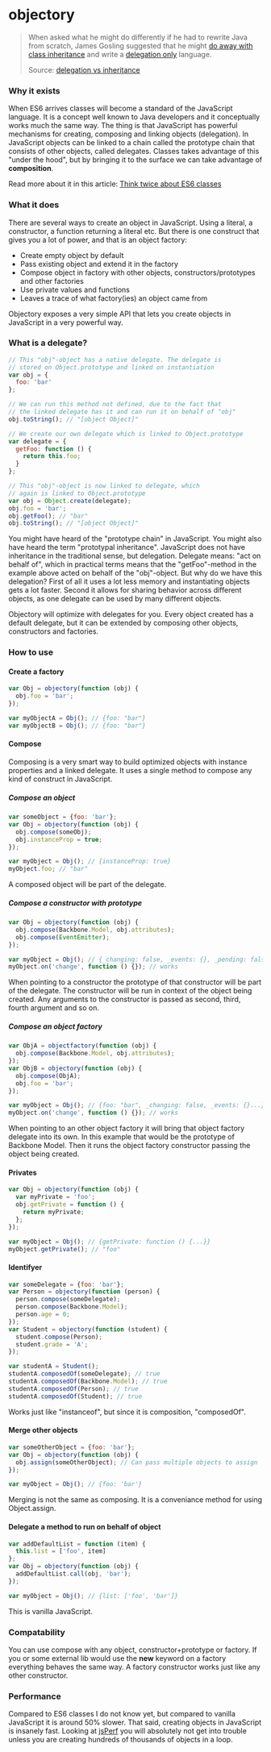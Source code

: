 objectory
=========

> When asked what he might do differently if he had to rewrite Java from scratch, James Gosling suggested that he might [do away with class inheritance](http://www.javaworld.com/article/2073649/core-java/why-extends-is-evil.html) and write a [delegation only](http://www.artima.com/intv/gosling34.html) language.
>
> Source: [delegation vs inheritance](http://javascriptweblog.wordpress.com/2010/12/22/delegation-vs-inheritance-in-javascript/)

### Why it exists
When ES6 arrives classes will become a standard of the JavaScript language. It is a concept well known to Java developers and it conceptually works much the same way. The thing is that JavaScript has powerful mechanisms for creating, composing and linking objects (delegation). In JavaScript objects can be linked to a chain called the prototype chain that consists of other objects, called delegates. Classes takes advantage of this "under the hood", but by bringing it to the surface we can take advantage of **composition**.

Read more about it in this article: [Think twice about ES6 classes](http://christianalfoni.github.io/javascript/2015/01/01/think-twice-about-classes.html)

### What it does
There are several ways to create an object in JavaScript. Using a literal, a constructor, a function returning a literal etc. But there is one construct that gives you a lot of power, and that is an object factory:

- Create empty object by default
- Pass existing object and extend it in the factory
- Compose object in factory with other objects, constructors/prototypes and other factories
- Use private values and functions
- Leaves a trace of what factory(ies) an object came from

Objectory exposes a very simple API that lets you create objects in JavaScript in a very powerful way.

### What is a delegate?
```javascript
// This "obj"-object has a native delegate. The delegate is 
// stored on Object.prototype and linked on instantiation
var obj = {
  foo: 'bar' 
};

// We can run this method not defined, due to the fact that
// the linked delegate has it and can run it on behalf of "obj"
obj.toString(); // "[object Object]"
```
```javascript
// We create our own delegate which is linked to Object.prototype
var delegate = {
  getFoo: function () {
    return this.foo;
  }
};

// This "obj"-object is now linked to delegate, which 
// again is linked to Object.prototype
var obj = Object.create(delegate);
obj.foo = 'bar';
obj.getFoo(); // "bar"
obj.toString(); // "[object Object]"
```

You might have heard of the "prototype chain" in JavaScript. You might also have heard the term "prototypal inheritance". JavaScript does not have inheritance in the traditional sense, but delegation. Delegate means: "act on behalf of", which in practical terms means that the "getFoo"-method in the example above acted on behalf of the "obj"-object. But why do we have this delegation? First of all it uses a lot less memory and instantiating objects gets a lot faster. Second it allows for sharing behavior across different objects, as one delegate can be used by many different objects.

Objectory will optimize with delegates for you. Every object created has a default delegate, but it can be extended by composing other objects, constructors and factories.

### How to use
#### Create a factory
```javascript
var Obj = objectory(function (obj) {
  obj.foo = 'bar';
});

var myObjectA = Obj(); // {foo: "bar"}
var myObjectB = Obj(); // {foo: "bar"}
```

#### Compose
Composing is a very smart way to build optimized objects with instance properties and a linked delegate. It uses a single method to compose any kind of construct in JavaScript.

##### Compose an object
```javascript
var someObject = {foo: 'bar'};
var Obj = objectory(function (obj) {
  obj.compose(someObj);
  obj.instanceProp = true;
});

var myObject = Obj(); // {instanceProp: true}
myObject.foo; // "bar"
```
A composed object will be part of the delegate.

##### Compose a constructor with prototype
```javascript
var Obj = objectory(function (obj) {
  obj.compose(Backbone.Model, obj.attributes);
  obj.compose(EventEmitter);
});

var myObject = Obj(); // {_changing: false, _events: {}, _pending: false...}
myObject.on('change', function () {}); // works
```
When pointing to a constructor the prototype of that constructor will be part of the delegate. The constructor will be run
in context of the object being created. Any arguments to the constructor is passed as second, third, fourth argument and so on.

##### Compose an object factory
```javascript
var ObjA = objectfactory(function (obj) {
  obj.compose(Backbone.Model, obj.attributes);
});
var ObjB = objectory(function (obj) {
  obj.compose(ObjA);
  obj.foo = 'bar';
});

var myObject = Obj(); // {foo: "bar", _changing: false, _events: {}...}
myObject.on('change', function () {}); // works
```
When pointing to an other object factory it will bring that object factory delegate into its own. In this example that would be the prototype of Backbone Model. Then it runs the object factory constructor passing the object being created.

#### Privates
```javascript
var Obj = objectory(function (obj) {
  var myPrivate = 'foo';
  obj.getPrivate = function () {
    return myPrivate;
  };
});

var myObject = Obj(); // {getPrivate: function () {...}}
myObject.getPrivate(); // "foo"
```

#### Identifyer
```javascript
var someDelegate = {foo: 'bar'};
var Person = objectory(function (person) {
  person.compose(someDelegate);
  person.compose(Backbone.Model);
  person.age = 0;
});
var Student = objectory(function (student) {
  student.compose(Person);
  student.grade = 'A';
});

var studentA = Student();
studentA.composedOf(someDelegate); // true
studentA.composedOf(Backbone.Model); // true
studentA.composedOf(Person); // true
studentA.composedOf(Student); // true
```
Works just like "instanceof", but since it is composition, "composedOf". 

#### Merge other objects
```javascript
var someOtherObject = {foo: 'bar'};
var Obj = objectory(function (obj) {
  obj.assign(someOtherObject); // Can pass multiple objects to assign
});

var myObject = Obj(); // {foo: 'bar'}
```
Merging is not the same as composing. It is a conveniance method for using Object.assign.

#### Delegate a method to run on behalf of object
```javascript
var addDefaultList = function (item) { 
  this.list = ['foo', item]
};
var Obj = objectory(function (obj) {
  addDefaultList.call(obj, 'bar');
});

var myObject = Obj(); // {list: ['foo', 'bar']}
```
This is vanilla JavaScript.

### Compatability
You can use compose with any object, constructor+prototype or factory. If you or some external lib would use the **new** keyword on a factory everything behaves the same way. A factory constructor works just like any other constructor.

### Performance
Compared to ES6 classes I do not know yet, but compared to vanilla JavaScript it is around 50% slower. That said, creating objects in JavaScript is insanely fast. Looking at [jsPerf](http://jsperf.com/compose-vs-delegation/2) you will absolutely not get into trouble unless you are creating hundreds of thousands of objects in a loop.
